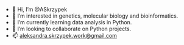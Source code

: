 - 👋 Hi, I’m @ASkrzypek
- 👀 I’m interested in genetics, molecular biology and bioinformatics.
- 🌱 I’m currently learning data analysis in Python.
- 💞️ I’m looking to collaborate on Python projects.
- 📫 aleksandra.skrzypek.work@gmail.com

<!---
ASkrzypek/ASkrzypek is a ✨ special ✨ repository because its `README.md` (this file) appears on your GitHub profile.
You can click the Preview link to take a look at your changes.
--->
